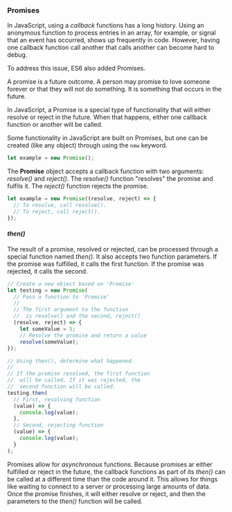
### Promises

In JavaScript, using a *callback* functions has a long history. Using an anonymous function to process entries in an array, for example, or signal that an event has occurred, shows up frequently in code. However, having one callback function call another that calls another can become hard to debug.

To address this issue, ES6 also added Promises.

A promise is a future outcome. A person may promise to love someone forever or that they will not do something. It is something that occurs in the future.

In JavaScript, a Promise is a special type of functionality that will either resolve or reject in the future. When that happens, either one callback function or another will be called.

Some functionality in JavaScript are built on Promises, but one can be created (like any object) through using the `new` keyword.

```javascript
let example = new Promise();
```

The **Promise** object accepts a callback function with two arguments: *resolve()* and *reject()*. The *resolve()* function "resolves" the promise and fulfils it. The *reject()* function rejects the promise.

```javascript
let example = new Promise((resolve, reject) => {
  // To resolve, call resolve().
  // To reject, call reject().
});
```

#### *then()*

The result of a promise, resolved or rejected, can be processed through a special function named *then()*. It also accepts two function parameters. If the promise was fulfilled, it calls the first function. If the promise was rejected, it calls the second.

```javascript
// Create a new object based on 'Promise'
let testing = new Promise(
  // Pass a function to 'Promise'
  //
  // The first argument to the function
  //  is resolve() and the second, reject()
  (resolve, reject) => {
    let someValue = 5;
    // Resolve the promise and return a value
    resolve(someValue);
});

// Using then(), determine what happened.
//
// If the promise resolved, the first function
//  will be called. If it was rejected, the
//  second function will be called.
testing.then(
  // First, resolving function
  (value) => {
    console.log(value);
  },
  // Second, rejecting function
  (value) => {
    console.log(value);
  }
);
```

Promises allow for *asynchronous* functions. Because promises ar either fulfilled or reject in the future, the callback functions as part of its *then()* can be called at a different time than the code around it. This allows for things like waiting to connect to a server or processing large amounts of data. Once the promise finishes, it will either resolve or reject, and then the parameters to the *then()* function will be called.
